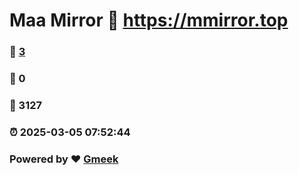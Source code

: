 # Maa Mirror :link: https://mmirror.top 
### :page_facing_up: [3](https://mmirror.top/tag.html) 
### :speech_balloon: 0 
### :hibiscus: 3127 
### :alarm_clock: 2025-03-05 07:52:44 
### Powered by :heart: [Gmeek](https://github.com/Meekdai/Gmeek)
